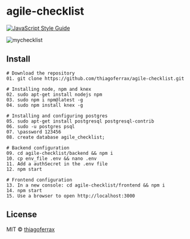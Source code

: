 # agile-checklist
> 

[![JavaScript Style Guide](https://img.shields.io/badge/code_style-standard-brightgreen.svg)](https://standardjs.com)

>

![mychecklist](https://user-images.githubusercontent.com/43149895/52707866-74d89a00-2f67-11e9-97ec-cc5daf6b5cc2.gif)

>

## Install

```
# Download the repository
01. git clone https://github.com/thiagoferrax/agile-checklist.git

# Installing node, npm and knex
02. sudo apt-get install nodejs npm
03. sudo npm i npm@latest -g
04. sudo npm install knex -g

# Installing and configuring postgres
05. sudo apt-get install postgresql postgresql-contrib
06. sudo -u postgres psql
07. \password 123456
08. create database agile_checklist;

# Backend configuration
09. cd agile-checklist/backend && npm i
10. cp env_file .env && nano .env
11. Add a authSecret in the .env file
12. npm start

# Frontend configuration
13. In a new console: cd agile-checklist/frontend && npm i
14. npm start
15. Use a browser to open http://localhost:3000
```
## License

MIT © [thiagoferrax](https://github.com/thiagoferrax)
